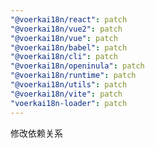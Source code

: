 ```yaml
---
"@voerkai18n/react": patch
"@voerkai18n/vue2": patch
"@voerkai18n/vue": patch
"@voerkai18n/babel": patch
"@voerkai18n/cli": patch
"@voerkai18n/openinula": patch
"@voerkai18n/runtime": patch
"@voerkai18n/utils": patch
"@voerkai18n/vite": patch
"voerkai18n-loader": patch
---
```


修改依赖关系
